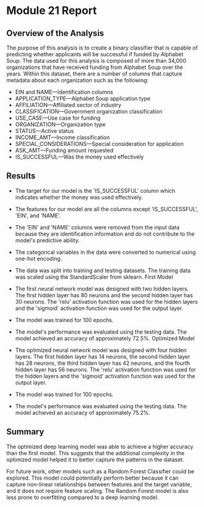 # Module 21 Report

## Overview of the Analysis

The purpose of this analysis is to create a binary classifier that is capable of predicting whether applicants will be successful if funded by Alphabet Soup. The data used for this analysis is composed of more than 34,000 organizations that have received funding from Alphabet Soup over the years. Within this dataset, there are a number of columns that capture metadata about each organization such as the following:

- EIN and NAME—Identification columns
- APPLICATION_TYPE—Alphabet Soup application type
- AFFILIATION—Affiliated sector of industry
- CLASSIFICATION—Government organization classification
- USE_CASE—Use case for funding
- ORGANIZATION—Organization type
- STATUS—Active status
- INCOME_AMT—Income classification
- SPECIAL_CONSIDERATIONS—Special consideration for application
- ASK_AMT—Funding amount requested
- IS_SUCCESSFUL—Was the money used effectively

## Results


- The target for our model is the 'IS_SUCCESSFUL' column which indicates whether the money was used effectively.
- The features for our model are all the columns except 'IS_SUCCESSFUL', 'EIN', and 'NAME'.
- The 'EIN' and 'NAME' columns were removed from the input data because they are identification information and do not contribute to the model's predictive ability.
- The categorical variables in the data were converted to numerical using one-hot encoding.
- The data was split into training and testing datasets. The training data was scaled using the StandardScaler from sklearn.
First Model

- The first neural network model was designed with two hidden layers. The first hidden layer has 80 neurons and the second hidden layer has 30 neurons. The 'relu' activation function was used for the hidden layers and the 'sigmoid' activation function was used for the output layer.
- The model was trained for 100 epochs.
- The model's performance was evaluated using the testing data. The model achieved an accuracy of approximately 72.5%.
Optimized Model

- The optimized neural network model was designed with four hidden layers. The first hidden layer has 14 neurons, the second hidden layer has 28 neurons, the third hidden layer has 42 neurons, and the fourth hidden layer has 56 neurons. The 'relu' activation function was used for the hidden layers and the 'sigmoid' activation function was used for the output layer.
- The model was trained for 100 epochs.
- The model's performance was evaluated using the testing data. The model achieved an accuracy of approximately 75.2%.

## Summary

The optimized deep learning model was able to achieve a higher accuracy than the first model. This suggests that the additional complexity in the optimized model helped it to better capture the patterns in the dataset.

For future work, other models such as a Random Forest Classifier could be explored. This model could potentially perform better because it can capture non-linear relationships between features and the target variable, and it does not require feature scaling. The Random Forest model is also less prone to overfitting compared to a deep learning model.